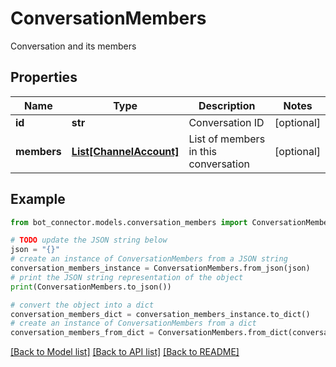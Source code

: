 # ConversationMembers

Conversation and its members

## Properties

Name | Type | Description | Notes
------------ | ------------- | ------------- | -------------
**id** | **str** | Conversation ID | [optional] 
**members** | [**List[ChannelAccount]**](ChannelAccount.md) | List of members in this conversation | [optional] 

## Example

```python
from bot_connector.models.conversation_members import ConversationMembers

# TODO update the JSON string below
json = "{}"
# create an instance of ConversationMembers from a JSON string
conversation_members_instance = ConversationMembers.from_json(json)
# print the JSON string representation of the object
print(ConversationMembers.to_json())

# convert the object into a dict
conversation_members_dict = conversation_members_instance.to_dict()
# create an instance of ConversationMembers from a dict
conversation_members_from_dict = ConversationMembers.from_dict(conversation_members_dict)
```
[[Back to Model list]](../README.md#documentation-for-models) [[Back to API list]](../README.md#documentation-for-api-endpoints) [[Back to README]](../README.md)


